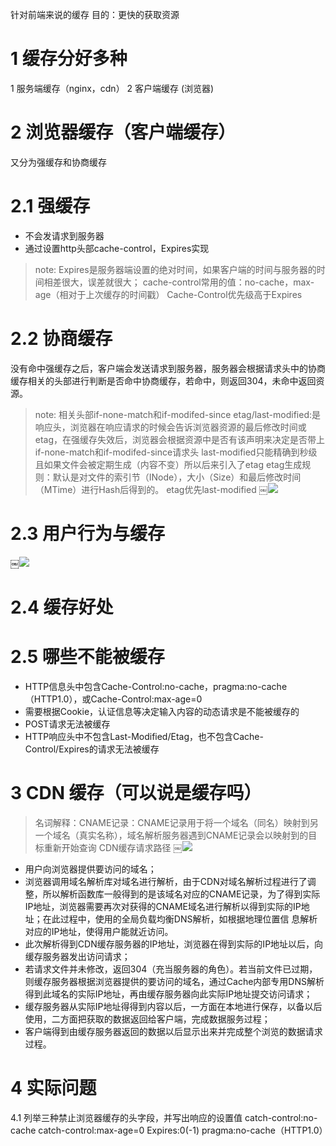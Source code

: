 针对前端来说的缓存
目的：更快的获取资源
# 1 缓存分好多种
1 服务端缓存（nginx，cdn）
2 客户端缓存 (浏览器)
# 2 浏览器缓存（客户端缓存）
又分为强缓存和协商缓存
# 2.1 强缓存
- 不会发请求到服务器
- 通过设置http头部cache-control，Expires实现 
> note: Expires是服务器端设置的绝对时间，如果客户端的时间与服务器的时间相差很大，误差就很大；
>       cache-control常用的值：no-cache，max-age（相对于上次缓存的时间戳）
>       Cache-Control优先级高于Expires
# 2.2 协商缓存
没有命中强缓存之后，客户端会发送请求到服务器，服务器会根据请求头中的协商缓存相关的头部进行判断是否命中协商缓存，若命中，则返回304，未命中返回资源。
> note: 相关头部if-none-match和if-modifed-since
>       etag/last-modified:是响应头，浏览器在响应请求的时候会告诉浏览器资源的最后修改时间或etag，在强缓存失效后，浏览器会根据资源中是否有该声明来决定是否带上if-none-match和if-modifed-since请求头
>       last-modified只能精确到秒级且如果文件会被定期生成（内容不变）所以后来引入了etag
>       etag生成规则：默认是对文件的索引节（INode），大小（Size）和最后修改时间（MTime）进行Hash后得到的。
>       etag优先last-modified
￼![](/images/缓存2.jpg)
# 2.3 用户行为与缓存
￼![](/images/缓存1.jpg)
# 2.4 缓存好处
# 2.5 哪些不能被缓存
- HTTP信息头中包含Cache-Control:no-cache，pragma:no-cache（HTTP1.0），或Cache-Control:max-age=0
- 需要根据Cookie，认证信息等决定输入内容的动态请求是不能被缓存的
- POST请求无法被缓存
- HTTP响应头中不包含Last-Modified/Etag，也不包含Cache-Control/Expires的请求无法被缓存
# 3 CDN 缓存（可以说是缓存吗）
> 名词解释：CNAME记录：CNAME记录用于将一个域名（同名）映射到另一个域名（真实名称），域名解析服务器遇到CNAME记录会以映射到的目标重新开始查询
CDN缓存请求路径
￼![](/images/缓存3.jpg)
- 用户向浏览器提供要访问的域名；
- 浏览器调用域名解析库对域名进行解析，由于CDN对域名解析过程进行了调整，所以解析函数库一般得到的是该域名对应的CNAME记录，为了得到实际IP地址，浏览器需要再次对获得的CNAME域名进行解析以得到实际的IP地址；在此过程中，使用的全局负载均衡DNS解析，如根据地理位置信 息解析对应的IP地址，使得用户能就近访问。
- 此次解析得到CDN缓存服务器的IP地址，浏览器在得到实际的IP地址以后，向缓存服务器发出访问请求；
- 若请求文件并未修改，返回304（充当服务器的角色）。若当前文件已过期，则缓存服务器根据浏览器提供的要访问的域名，通过Cache内部专用DNS解析得到此域名的实际IP地址，再由缓存服务器向此实际IP地址提交访问请求；
- 缓存服务器从实际IP地址得得到内容以后，一方面在本地进行保存，以备以后使用，二方面把获取的数据返回给客户端，完成数据服务过程；
- 客户端得到由缓存服务器返回的数据以后显示出来并完成整个浏览的数据请求过程。
# 4 实际问题
4.1 列举三种禁止浏览器缓存的头字段，并写出响应的设置值
catch-control:no-cache 
catch-control:max-age=0
Expires:0(-1)
pragma:no-cache（HTTP1.0）
